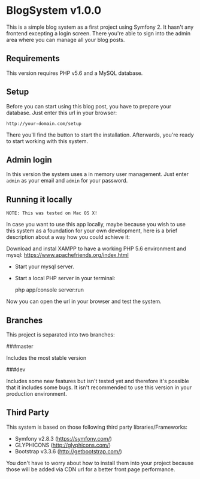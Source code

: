 # BlogSystem v1.0.0

This is a simple blog system as a first project using Symfony 2. It hasn't any frontend excepting
a login screen. There you're able to sign into the admin area where you can manage all your blog
posts.

## Requirements

This version requires PHP v5.6 and a MySQL database.

## Setup

Before you can start using this blog post, you have to prepare your database.
Just enter this url in your browser:

    http://your-domain.com/setup

There you'll find the button to start the installation. Afterwards, you're ready 
to start working with this system.

## Admin login

In this version the system uses a in memory user management. Just enter ``admin``
as your email and ``admin`` for your password.

## Running it locally

    NOTE: This was tested on Mac OS X!

In case you want to use this app locally, maybe because you wish to use this system
as a foundation for your own development, here is a brief description about a way
how you could achieve it:

Download and instal XAMPP to have a working PHP 5.6 environment and mysql:
https://www.apachefriends.org/index.html

- Start your mysql server.
- Start a local PHP server in your terminal:

    php app/console server:run

Now you can open the url in your browser and test the system.

## Branches

This project is separated into two branches:

###master 

Includes the most stable version

###dev 

Includes some new features but isn't tested yet and therefore it's possible that it includes 
some bugs. It isn't recommended to use this version in your production environment.

## Third Party 

This system is based on those following third party libraries/Frameworks:

- Symfony v2.8.3 (https://symfony.com/)
- GLYPHICONS (http://glyphicons.com/)
- Bootstrap v3.3.6 (http://getbootstrap.com/)

You don't have to worry about how to install them into your project because those will
be added via CDN url for a better front page performance.


